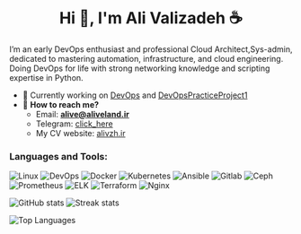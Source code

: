 <h1 align="center">Hi 👋, I'm Ali Valizadeh ☕</h1>
<p>I’m an early DevOps enthusiast and professional Cloud Architect,Sys-admin, dedicated to mastering automation, infrastructure, and cloud engineering. Doing DevOps for life with strong networking knowledge and scripting expertise in Python.</p>

- 🔭 Currently working on [DevOps](https://github.com/alivegamer0099/DevOps) and [DevOpsPracticeProject1](https://github.com/alivegamer0099/DevOps_PP1)
- 💬 **How to reach me?**
  - Email: **alive@aliveland.ir**
  - Telegram: [click_here](https://t.me/itsalivee)
  - My CV website: <a href="https://alivzh.ir" target="_blank">alivzh.ir</a>

<h3 align="left">Languages and Tools:</h3>
<p>
  <img src="https://img.shields.io/badge/linux-%23D42029?style=for-the-badge&amp;logo=linux&amp;logoColor=white" alt="Linux">
  <img src="https://img.shields.io/badge/devops-0A66C2?style=for-the-badge&amp;logo=devops&amp;logoColor=white" alt="DevOps">
  <img src="https://img.shields.io/badge/docker-%230db7ed.svg?style=for-the-badge&amp;logo=docker&amp;logoColor=white" alt="Docker">
  <img src="https://img.shields.io/badge/kubernetes-%23326ce5.svg?style=for-the-badge&amp;logo=kubernetes&amp;logoColor=white" alt="Kubernetes">
  <img src="https://img.shields.io/badge/ansible-%231A1918.svg?style=for-the-badge&amp;logo=ansible&amp;logoColor=white" alt="Ansible">
  <img src="https://img.shields.io/badge/Gitlab-%235835CC.svg?style=for-the-badge&amp;logo=gitlab&amp;logoColor=white" alt="Gitlab">
  <img src="https://img.shields.io/badge/Ceph-%23D42029?style=for-the-badge&amp;logo=Ceph&amp;logoColor=white" alt="Ceph">
  <img src="https://img.shields.io/badge/Prometheus-%23D42029?style=for-the-badge&amp;logo=Prometheus&amp;logoColor=white" alt="Prometheus">
  <img src="https://img.shields.io/badge/elk-%23009639.svg?style=for-the-badge&amp;logo=elk&amp;logoColor=white" alt="ELK">
  <img src="https://img.shields.io/badge/terraform-%235835CC.svg?style=for-the-badge&amp;logo=terraform&amp;logoColor=white" alt="Terraform">
  <img src="https://img.shields.io/badge/nginx-%23009639.svg?style=for-the-badge&amp;logo=nginx&amp;logoColor=white" alt="Nginx">
</p>

<p>
  <img src="https://github-readme-stats-git-masterrstaa-rickstaa.vercel.app/api?username=alivegamer0099&amp;theme=cobalt2&amp;show_icons=true&amp;card_width=495px" alt="GitHub stats">
  <img src="https://github-readme-streak-stats.herokuapp.com/?user=alivegamer0099&amp;show_icons=true&amp;theme=tokyonight" alt="Streak stats">
</p>
<p>
  <img src="https://github-readme-stats.vercel.app/api/top-langs/?username=alivegamer0099&langs_count=3&hide_title=true&hide_border=true" alt="Top Languages">
</p>
